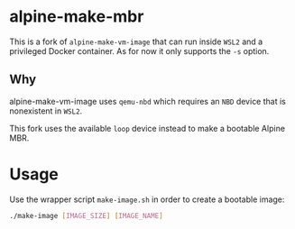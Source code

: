 # alpine-make-mbr

This is a fork of `alpine-make-vm-image` that can run inside `WSL2` and a privileged Docker container.
As for now it only supports the `-s` option.

## Why

alpine-make-vm-image uses `qemu-nbd` which requires an `NBD` device that is nonexistent in `WSL2`.

This fork uses the available `loop` device instead to make a bootable Alpine MBR.

# Usage

Use the wrapper script `make-image.sh` in order to create a bootable image:

```bash
./make-image [IMAGE_SIZE] [IMAGE_NAME]
```

